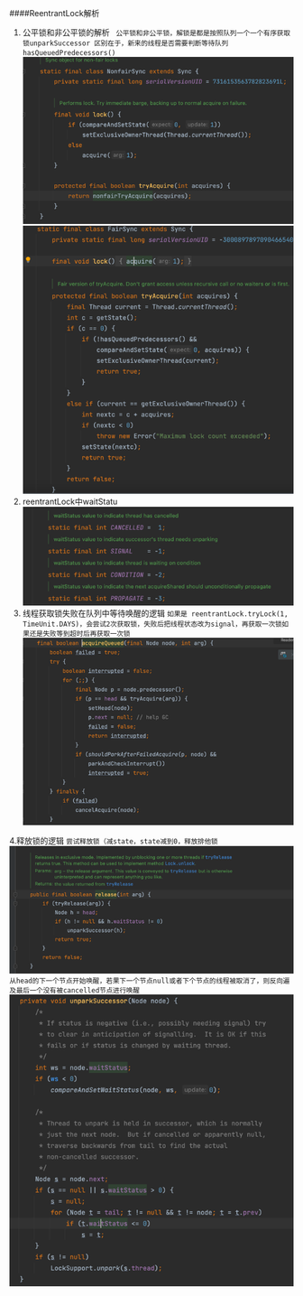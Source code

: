 ####ReentrantLock解析
1. 公平锁和非公平锁的解析
`` 公平锁和非公平锁，解锁是都是按照队列一个一个有序获取锁unparkSuccessor
   区别在于，新来的线程是否需要判断等待队列hasQueuedPredecessors()``
 ![img_2.png](img_2.png)
   ![img_3.png](img_3.png)
2. reentrantLock中waitStatu
   ![img_1.png](img_1.png)
3. 线程获取锁失败在队列中等待唤醒的逻辑
``如果是 reentrantLock.tryLock(1, TimeUnit.DAYS)，会尝试2次获取锁，失败后把线程状态改为signal，再获取一次锁如果还是失败等到超时后再获取一次锁``
![img.png](img.png)
   
4.释放锁的逻辑
``尝试释放锁（减state，state减到0，释放排他锁``
![img_4.png](img_4.png)
``从head的下一个节点开始唤醒，若果下一个节点null或者下个节点的线程被取消了，则反向遍及最后一个没有被cancelled节点进行唤醒``
![img_5.png](img_5.png)
